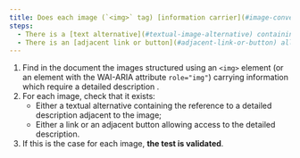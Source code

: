 ```yaml
---
title: Does each image (`<img>` tag) [information carrier](#image-conveying-information), which requires a [detailed description](#detailed-image-description), verify one of these conditions?
steps:
  - There is a [text alternative](#textual-image-alternative) containing the reference to a [detailed description](#detailed-image-description) adjacent to the image.
  - There is an [adjacent link or button](#adjacent-link-or-button) allowing access to the [detailed description](#detail-image-description).
---
```


1. Find in the document the images structured using an `<img>` element (or an element with the WAI-ARIA attribute `role="img"`) carrying information which require a detailed description .
2. For each image, check that it exists:
   - Either a textual alternative containing the reference to a detailed description adjacent to the image;
   - Either a link or an adjacent button allowing access to the detailed description.
3. If this is the case for each image, **the test is validated**.